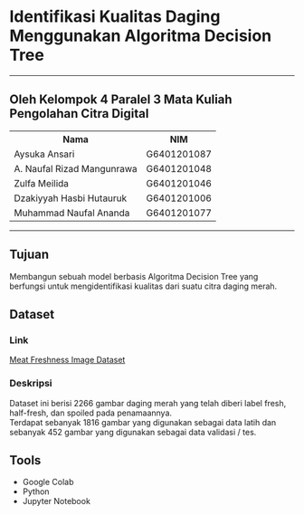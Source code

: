 # Identifikasi Kualitas Daging Menggunakan Algoritma Decision Tree
---
## Oleh Kelompok 4 Paralel 3 Mata Kuliah Pengolahan Citra Digital
<table>
    <tr>
        <th>Nama</th>
        <th>NIM</th>
    </tr>
    <tr>
        <td>Aysuka Ansari</td>
        <td>G6401201087</td>
    </tr>
    <tr>
        <td>A. Naufal Rizad Mangunrawa</td>
        <td>G6401201048</td>
    </tr>
    <tr>
        <td>Zulfa Meilida</td>
        <td>G6401201046</td>
    </tr>
    <tr>
        <td>Dzakiyyah Hasbi Hutauruk</td>
        <td>G6401201006</td>
    </tr>
    <tr>
        <td>Muhammad Naufal Ananda</td>
        <td>G6401201077</td>
    </tr>
</table>

---

## Tujuan
Membangun sebuah model berbasis Algoritma Decision Tree yang berfungsi untuk mengidentifikasi kualitas dari suatu citra daging merah.

## Dataset
### Link
[Meat Freshness Image Dataset](https://www.kaggle.com/datasets/vinayakshanawad/meat-freshness-image-dataset)
### Deskripsi
Dataset ini berisi 2266 gambar daging merah yang telah diberi label fresh, half-fresh, dan spoiled pada penamaannya.  
Terdapat sebanyak 1816 gambar yang digunakan sebagai data latih dan sebanyak 452 gambar yang digunakan sebagai data validasi / tes.  
## Tools
- Google Colab
- Python
- Jupyter Notebook
